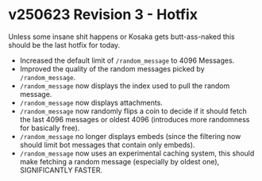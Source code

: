 # v250623 Revision 3 - Hotfix
Unless some insane shit happens or Kosaka gets butt-ass-naked this should be the last hotfix for today.

- Increased the default limit of `/random_message` to 4096 Messages.
- Improved the quality of the random messages picked by `/random_message`.
- `/random_message` now displays the index used to pull the random message.
- `/random_message` now displays attachments.
- `/random_message` now randomly flips a coin to decide if it should fetch the last 4096 messages or oldest 4096 (introduces more randomness for basically free).
- `/random_message` no longer displays embeds (since the filtering now should limit bot messages that contain only embeds).
- `/random_message` now uses an experimental caching system, this should make fetching a random message (especially by oldest one), SIGNIFICANTLY FASTER.